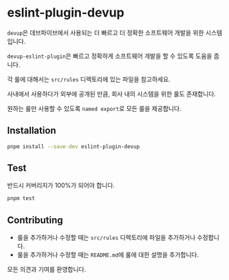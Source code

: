 # eslint-plugin-devup

`devup`은 데브파이브에서 사용되는 더 빠르고 더 정확한 소프트웨어 개발을 위한 시스템입니다.

`devup-eslint-plugin`은 빠르고 정확하게 소프트웨어 개발을 할 수 있도록 도움을 줍니다.

각 룰에 대해서는 `src/rules` 디렉토리에 있는 파일을 참고하세요.

사내에서 사용하다가 외부에 공개된 만큼, 회사 내의 시스템을 위한 룰도 존재합니다.

원하는 룰만 사용할 수 있도록 `named export`로 모든 룰을 제공합니다.

## Installation

```bash
pnpm install --save-dev eslint-plugin-devup
```

## Test

반드시 커버리지가 100%가 되어야 합니다.

```bash
pnpm test
```

## Contributing

- 룰을 추가하거나 수정할 때는 `src/rules` 디렉토리에 파일을 추가하거나 수정합니다.
- 룰을 추가하거나 수정할 때는 `README.md`에 룰에 대한 설명을 추가합니다.

모든 의견과 기여를 환영합니다.
